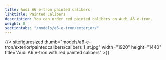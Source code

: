 ```yaml
---
title: Audi A6 e-tron painted calibers
linktitle: Painted Calibers
description: You can order red painted calibers on Audi A6 e-tron. 
weight: 8
sectiontabs: "/models/a6-e-tron/exterior/"
---
```

<!-- markdownlint-disable MD033 -->

{{< sitefiguresized thumb="models/a6-e-tron/exterior/paintedcalibers/calibers_1_st.jpg" width="1920" height="1440" title="Audi A6 e-tron with red painted calibers" >}}
